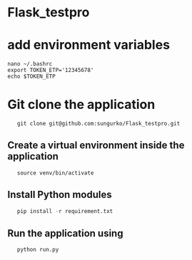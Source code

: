 # Flask_testpro
# add environment variables
```
nano ~/.bashrc
export TOKEN_ETP='12345678'
echo $TOKEN_ETP
```
# Git clone the application

```git
   git clone git@github.com:sungurko/Flask_testpro.git
```
## Create a virtual environment inside the application 

```python3 -m venv venv
   source venv/bin/activate
```
## Install Python modules

```python
   pip install -r requirement.txt
```
## Run the application using

```python
   python run.py
```
